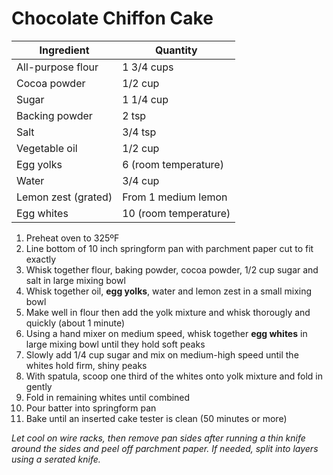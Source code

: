 Chocolate Chiffon Cake
======================

Ingredient | Quantity
---|---
All-purpose flour | 1 3/4 cups
Cocoa powder | 1/2 cup
Sugar | 1 1/4 cup
Backing powder | 2 tsp
Salt | 3/4 tsp
Vegetable oil | 1/2 cup
Egg yolks | 6 (room temperature)
Water | 3/4 cup
Lemon zest (grated) | From 1 medium lemon
Egg whites | 10 (room temperature)

1. Preheat oven to 325ºF
2. Line bottom of 10 inch springform pan with parchment paper cut to fit exactly
3. Whisk together flour, baking powder, cocoa powder, 1/2 cup sugar and salt in large mixing bowl
4. Whisk together oil, **egg yolks**, water and lemon zest in a small mixing bowl
5. Make well in flour then add the yolk mixture and whisk thorougly and quickly (about 1 minute)
6. Using a hand mixer on medium speed, whisk together **egg whites** in large mixing bowl until they hold soft peaks
7. Slowly add 1/4 cup sugar and mix on medium-high speed until the whites hold firm, shiny peaks
8. With spatula, scoop one third of the whites onto yolk mixture and fold in gently
9. Fold in remaining whites until combined
10. Pour batter into springform pan
11. Bake until an inserted cake tester is clean (50 minutes or more)

*Let cool on wire racks, then remove pan sides after running a thin knife around the sides and peel off parchment paper. If needed, split into layers using a serated knife.*
